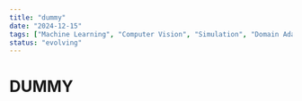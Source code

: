 ```yaml
---
title: "dummy"
date: "2024-12-15"
tags: ["Machine Learning", "Computer Vision", "Simulation", "Domain Adaptation"]
status: "evolving"
---
```


# DUMMY